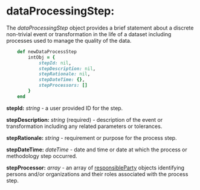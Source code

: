 # dataProcessingStep:

The *dataProcessingStep* object provides a brief statement about a discrete non-trivial event or transformation in the life of a dataset including processes used to manage the quality of the data.

````ruby
    def newDataProcessStep
        intObj = {
            stepId: nil,
            stepDescription: nil,
            stepRationale: nil,
            stepDateTime: {},
            stepProcessors: []
        }
    end
````

__stepId:__ *string* - a user provided ID for the step.

__stepDescription:__ *string* (required) - description of the event or transformation including any related parameters or tolerances.

__stepRationale:__ *string* - requirement or purpose for the process step.

__stepDateTime:__ *dateTime* - date and time or date at which the process or methodology step occurred.

__stepProcessor:__ *array* - an array of [responsibleParty](../mdtranslator/responsibleParty.md) objects identifying persons and/or organizations and their roles associated with the process step.
